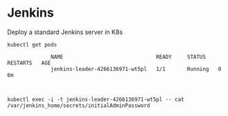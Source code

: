 # Jenkins

Deploy a standard Jenkins server in K8s
```
kubectl get pods

              NAME                              READY     STATUS    RESTARTS   AGE
              jenkins-leader-4266136971-wt5pl   1/1       Running   0          6m



kubectl exec -i -t jenkins-leader-4266136971-wt5pl -- cat /var/jenkins_home/secrets/initialAdminPassword
```
